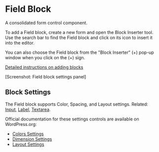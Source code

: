 # Field Block

A consolidated form control component.

To add a Field block, create a new form and open the Block Inserter tool. Use the search bar to find the Field block and click on its icon to insert it into the editor.

You can also choose the Field block from the "Block Inserter" (+) pop-up window when you click on the (+) sign.

[Detailed instructions on adding blocks](https://wordpress.org/documentation/article/adding-a-new-block/)

[Screenshot: Field block settings panel]

## Block Settings

The Field block supports Color, Spacing, and Layout settings. Related: [Input](input-block.md), [Label](label-block.md), [Textarea](textarea-block.md).

Official documentation for these settings controls are available on WordPress.org:

- [Colors Settings](https://wordpress.org/documentation/article/colors-settings-overview/)
- [Dimension Settings](https://wordpress.org/documentation/article/dimension-controls-overview/)
- [Layout Settings](https://wordpress.org/documentation/article/layout-settings-overview/)
